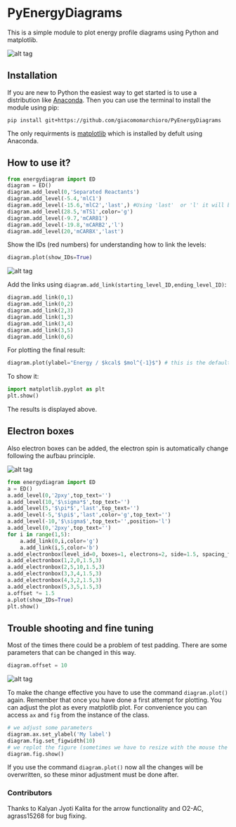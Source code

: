 # PyEnergyDiagrams
This is a simple module to plot energy profile diagrams using Python and matplotlib.

![alt tag](https://github.com/giacomomarchioro/PyEnergyDiagrams/blob/master/md_images/Final.png)
## Installation 
If you are new to Python the easiest way to get started is to use a distribution like [Anaconda](https://www.anaconda.com/). Then you can use the terminal to install the module using pip:

    pip install git+https://github.com/giacomomarchioro/PyEnergyDiagrams

The only requirments is [matplotlib](http://matplotlib.org/users/installing.html) which is installed by defult using Anaconda.
  
## How to use it?


```python
from energydiagram import ED
diagram = ED()
diagram.add_level(0,'Separated Reactants')
diagram.add_level(-5.4,'mlC1')
diagram.add_level(-15.6,'mlC2','last',) #Using 'last'  or 'l' it will be together with the previous level
diagram.add_level(28.5,'mTS1',color='g')
diagram.add_level(-9.7,'mCARB1')
diagram.add_level(-19.8,'mCARB2','l')
diagram.add_level(20,'mCARBX','last')
```
Show the IDs (red numbers) for understanding how to link the levels:

```python
diagram.plot(show_IDs=True)
```
![alt tag](https://github.com/giacomomarchioro/PyEnergyDiagrams/blob/master//md_images/With_IDs.png)

Add the links using `diagram.add_link(starting_level_ID,ending_level_ID)`:
```python
diagram.add_link(0,1)
diagram.add_link(0,2)
diagram.add_link(2,3)
diagram.add_link(1,3)
diagram.add_link(3,4)
diagram.add_link(3,5)
diagram.add_link(0,6)
```
For plotting the final result:
```python
diagram.plot(ylabel="Energy / $kcal$ $mol^{-1}$") # this is the default ylabel
```
To show it:
```python
import matplotlib.pyplot as plt
plt.show()
```
The results is displayed above.

## Electron boxes 
Also electron boxes can be added, the electron spin is automatically change following the aufbau principle.

![alt tag](https://github.com/giacomomarchioro/PyEnergyDiagrams/blob/master/md_images/boxplot.png)

```python
from energydiagram import ED
a = ED()
a.add_level(0,'2pxy',top_text='')
a.add_level(10,'$\sigma*$',top_text='')
a.add_level(5,'$\pi*$','last',top_text='')
a.add_level(-5,'$\pi$','last',color='g',top_text='')
a.add_level(-10,'$\sigma$',top_text='',position='l')
a.add_level(0,'2pxy',top_text='')
for i in range(1,5):
    a.add_link(0,i,color='g')
    a.add_link(i,5,color='b')
a.add_electronbox(level_id=0, boxes=1, electrons=2, side=1.5, spacing_f=2.5)
a.add_electronbox(1,2,0,1.5,3)
a.add_electronbox(2,5,10,1.5,3)
a.add_electronbox(3,3,4,1.5,3)
a.add_electronbox(4,3,2,1.5,3)
a.add_electronbox(5,3,5,1.5,3)
a.offset *= 1.5
a.plot(show_IDs=True)
plt.show()
```
## Trouble shooting and fine tuning
Most of the times there could be a problem of test padding. There are some parameters that can be changed in this way.
```python
diagram.offset = 10
```
![alt tag](https://github.com/giacomomarchioro/PyEnergyDiagrams/blob/master/md_images/Explained.jpg)

To make the change effective you have to use the command `diagram.plot()` again. Remember that once you have done a first attempt for plotting. You can adjust the plot as every matplotlib plot. For convenience you can access `ax` and `fig` from the instance of the class.  

```python
# we adjust some parameters
diagram.ax.set_ylabel('My label')
diagram.fig.set_figwidth(10)
# we replot the figure (sometimes we have to resize with the mouse the figure so we force to refresh)
diagram.fig.show()
```
If you use the command `diagram.plot()` now all the changes will be overwritten, so these minor adjustment must be done after.

### Contributors
Thanks to Kalyan Jyoti Kalita for the arrow functionality and O2-AC, agrass15268 for bug fixing.